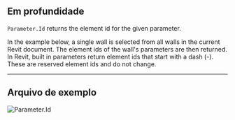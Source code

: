 ## Em profundidade
`Parameter.Id` returns the element id for the given parameter.

In the example below, a single wall is selected from all walls in the current Revit document. The element ids of the wall's parameters are then returned. In Revit, built in parameters return element ids that start with a dash (-). These are reserved element ids and do not change.
___
## Arquivo de exemplo

![Parameter.Id](./Revit.Elements.Parameter.Id_img.jpg)
